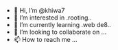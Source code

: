 - 👋 Hi, I’m @khiwa7
- 👀 I’m interested in .rooting..
- 🌱 I’m currently learning .web de8..
- 💞️ I’m looking to collaborate on ...
- 📫 How to reach me ...

<!---
khiwa7/khiwa7 is a ✨ special ✨ repository because its `README.md` (this file) appears on your GitHub profile.
You can click the Preview link to take a look at your changes.
--->


